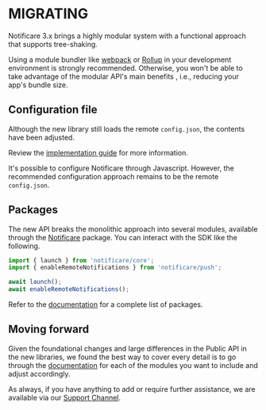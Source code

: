 # MIGRATING

Notificare 3.x brings a highly modular system with a functional approach that supports tree-shaking.

Using a module bundler like [webpack](https://webpack.js.org/) or [Rollup](https://rollupjs.org/) in your development environment is strongly recommended. Otherwise, you won't be able to take advantage of the modular API's main benefits , i.e., reducing your app's bundle size.

## Configuration file

Although the new library still loads the remote `config.json`, the contents have been adjusted.

Review the [implementation guide](https://docs.notifica.re/sdk/v3/html5/implementation/#configuration-file) for more information.

It's possible to configure Notificare through Javascript. 
However, the recommended configuration approach remains to be the remote `config.json`.

## Packages

The new API breaks the monolithic approach into several modules, available through the [Notificare](https://www.npmjs.com/package/notificare/) package. You can interact with the SDK like the following.

```javascript
import { launch } from 'notificare/core';
import { enableRemoteNotifications } from 'notificare/push';

await launch();
await enableRemoteNotifications();
```

Refer to the [documentation](https://docs.notifica.re/sdk/v3/html5/implementation/) for a complete list of packages. 

## Moving forward

Given the foundational changes and large differences in the Public API in the new libraries, we found the best way to cover every detail is to go through the [documentation](https://docs.notifica.re/sdk/v3/html5/implementation) for each of the modules you want to include and adjust accordingly.

As always, if you have anything to add or require further assistance, we are available via our [Support Channel](mailto:support@notifica.re).
